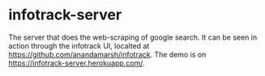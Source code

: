 # infotrack-server

The server that does the web-scraping of google search. It can be seen in action through the infotrack UI, localted at https://github.com/anandamarsh/infotrack. The demo is on https://infotrack-server.herokuapp.com/.

